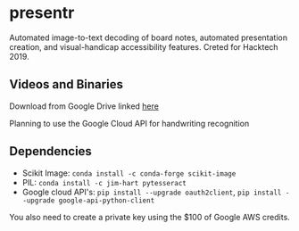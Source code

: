 # presentr
Automated image-to-text decoding of board notes, automated presentation 
creation, and visual-handicap accessibility features. Creted for Hacktech 2019.

## Videos and Binaries
Download from Google Drive linked [here](https://drive.google.com/drive/folders/1GFOxP-zjdEVjNgp8WtzqoANGYi23bgoj?usp=sharing)

Planning to use the Google Cloud API for handwriting recognition

## Dependencies
* Scikit Image: `conda install -c conda-forge scikit-image`
* PIL: `conda install -c jim-hart pytesseract` 
* Google cloud API's: `pip install --upgrade oauth2client`, `pip install --upgrade google-api-python-client`

You also need to create a private key using the $100 of Google AWS credits.
